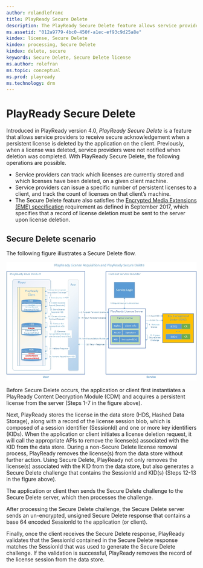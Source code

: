 ```yaml
---
author: rolandlefranc
title: PlayReady Secure Delete
description: The PlayReady Secure Delete feature allows service providers to receive secure acknowledgement when a persistent license is deleted by the app on the client.
ms.assetid: "012a9779-4bc0-450f-a1ec-ef93c9d25a8e"
kindex: license, Secure Delete
kindex: processing, Secure Delete
kindex: delete, secure
keywords: Secure Delete, Secure Delete license
ms.author: rolefran
ms.topic: conceptual
ms.prod: playready
ms.technology: drm
---
```



# PlayReady Secure Delete


Introduced in PlayReady version 4.0, *PlayReady Secure Delete* is a feature that allows service providers to receive secure acknowledgement when a persistent license is deleted by the application on the client. Previously, when a license was deleted, service providers were not notified when deletion was completed. With PlayReady Secure Delete, the following operations are possible.

* Service providers can track which licenses are currently stored and which licenses have been deleted, on a given client machine.
* Service providers can issue a specific number of persistent licenses to a client, and track the count of licenses on that client’s machine.
* The Secure Delete feature also satisfies the [Encrypted Media Extensions (EME) specification](http://www.w3.org/TR/encrypted-media/) requirement as defined in September 2017, which specifies that a record of license deletion must be sent to the server upon license deletion.

## Secure Delete scenario

The following figure illustrates a Secure Delete flow.

![secure delete](../images/playready_secure_delete.jpg)

Before Secure Delete occurs, the application or client first instantiates a PlayReady Content Decryption Module (CDM) and acquires a persistent license from the server (Steps 1-7 in the figure above).

Next, PlayReady stores the license in the data store (HDS, Hashed Data Storage), along with a record of the license session blob, which is composed of a session identifier (SessionId) and one or more key identifiers (KIDs). When the application or client initiates a license deletion request, it will call the appropriate APIs to remove the license(s) associated with the KID from the data store. During a non-Secure Delete license removal process, PlayReady removes the license(s) from the data store without further action. Using Secure Delete, PlayReady not only removes the license(s) associated with the KID from the data store, but also generates a Secure Delete challenge that contains the SessionId and KID(s) (Steps 12-13 in the figure above).

The application or client then sends the Secure Delete challenge to the Secure Delete server, which then processes the challenge.

After processing the Secure Delete challenge, the Secure Delete server sends an un-encrypted, unsigned Secure Delete response that contains a base 64 encoded SessionId to the application (or client).

Finally, once the client receives the Secure Delete response, PlayReady validates that the SessionId contained in the Secure Delete response matches the SessionId that was used to generate the Secure Delete challenge. If the validation is successful, PlayReady removes the record of the license session from the data store.

